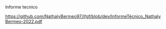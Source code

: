 
Informe tecnico

https://github.com/NathalyBermeo97/ifgf/blob/dev/InformeTécnico_NathalyBermeo-2022.pdf



